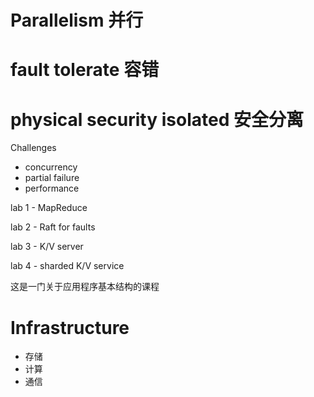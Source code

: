 # Parallelism 并行

# fault tolerate 容错

# physical security isolated 安全分离

Challenges

- concurrency
- partial failure
- performance

lab 1 - MapReduce

lab 2 - Raft for faults

lab 3 - K/V server

lab 4 - sharded K/V service

这是一门关于应用程序基本结构的课程

# Infrastructure 
- 存储
- 计算
- 通信